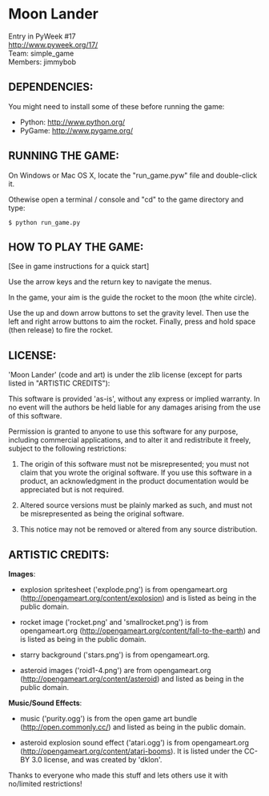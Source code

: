 Moon Lander
===============

Entry in PyWeek #17  
<http://www.pyweek.org/17/>  
Team: simple_game  
Members: jimmybob

DEPENDENCIES:
------------

You might need to install some of these before running the game:

  * Python:     <http://www.python.org/>  
  * PyGame:     <http://www.pygame.org/>

RUNNING THE GAME:
----------------

On Windows or Mac OS X, locate the "run_game.pyw" file and double-click it.

Othewise open a terminal / console and "cd" to the game directory and type:

    $ python run_game.py

HOW TO PLAY THE GAME:
--------------------

[See in game instructions for a quick start]

Use the arrow keys and the return key to navigate the menus.

In the game, your aim is the guide the rocket to the moon (the white
circle).

Use the up and down arrow buttons to set the gravity level.  Then use
the left and right arrow buttons to aim the rocket.  Finally, press
and hold space (then release) to fire the rocket.

LICENSE:
-------

'Moon Lander' (code and art) is under the zlib license 
(except for parts listed in "ARTISTIC CREDITS"):

  This software is provided 'as-is', without any express or implied
  warranty.  In no event will the authors be held liable for any
  damages arising from the use of this software.

  Permission is granted to anyone to use this software for any
  purpose, including commercial applications, and to alter it and
  redistribute it freely, subject to the following restrictions:

  1. The origin of this software must not be misrepresented; you must
     not claim that you wrote the original software. If you use this
     software in a product, an acknowledgment in the product
     documentation would be appreciated but is not required.

  2. Altered source versions must be plainly marked as such, and must
     not be misrepresented as being the original software.

  3. This notice may not be removed or altered from any source
     distribution.

ARTISTIC CREDITS:
----------------

**Images**: 

- explosion spritesheet ('explode.png') is from opengameart.org
  (http://opengameart.org/content/explosion) and is listed as being in
  the public domain.

- rocket image ('rocket.png' and 'smallrocket.png') is from
  opengameart.org (http://opengameart.org/content/fall-to-the-earth)
  and is listed as being in the public domain.

- starry background ('stars.png') is from opengameart.org.

- asteroid images ('roid1-4.png') are from opengameart.org
  (http://opengameart.org/content/asteroid) and listed as being in the
  public domain.

**Music/Sound Effects**:

- music ('purity.ogg') is from the open game art bundle
  (http://open.commonly.cc/) and listed as being in the public domain.

- asteroid explosion sound effect ('atari.ogg') is from
  opengameart.org (http://opengameart.org/content/atari-booms).  It is
  listed under the CC-BY 3.0 license, and was created by 'dklon'.

Thanks to everyone who made this stuff and lets others use it with
no/limited restrictions!

